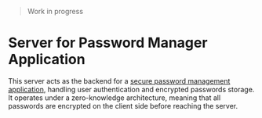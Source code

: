 >  Work in progress
# Server for Password Manager Application
This server acts as the backend for a [secure password management application](https://github.com/jinxAlex/user-client), handling user authentication and encrypted passwords storage. It operates under a zero-knowledge architecture, meaning that all passwords are encrypted on the client side before reaching the server.
